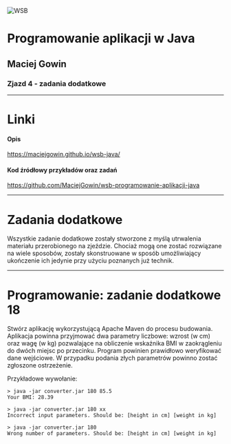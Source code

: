 ![WSB](LOGO)

# Programowanie aplikacji w Java

## Maciej Gowin

### Zjazd 4 - zadania dodatkowe

---

# Linki

#### Opis
https://maciejgowin.github.io/wsb-java/

#### Kod źródłowy przykładów oraz zadań
https://github.com/MaciejGowin/wsb-programowanie-aplikacji-java

---
# Zadania dodatkowe

Wszystkie zadanie dodatkowe zostały stworzone z myślą utrwalenia materiału przerobionego na zjeździe. Chociaż mogą one zostać rozwiązane na wiele sposobów, zostały skonstruowane w sposób umożliwiający ukończenie ich jedynie przy użyciu poznanych już technik.

---
# **Programowanie: zadanie dodatkowe 18**

Stwórz aplikację wykorzystującą Apache Maven do procesu budowania. Aplikacja powinna przyjmować dwa parametry liczbowe: wzrost (w cm) oraz wagę (w kg) pozwalające na obliczenie wskaźnika BMI w zaokrągleniu do dwóch miejsc po przecinku.
Program powinien prawidłowo weryfikować dane wejściowe. W przypadku podania złych parametrów powinno zostać zgłoszone ostrzeżenie.

Przykładowe wywołanie:

```
> java -jar converter.jar 180 85.5
Your BMI: 28.39
```

```
> java -jar converter.jar 180 xx
Incorrect input parameters. Should be: [height in cm] [weight in kg]
```

```
> java -jar converter.jar 180
Wrong number of parameters. Should be: [height in cm] [weight in kg]
```
